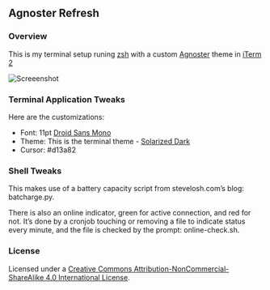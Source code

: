## Agnoster Refresh

### Overview
This is my terminal setup runing [zsh](https://github.com/robbyrussell/oh-my-zsh) with a custom [Agnoster](https://github.com/robbyrussell/oh-my-zsh/blob/master/themes/agnoster.zsh-theme) theme in [iTerm 2](http://www.iterm2.com/)

![Screeenshot](https://raw.githubusercontent.com/fusion94/Agnoster-refresh/master/Agnoster-refresh-zsh.png)

### Terminal Application Tweaks

Here are the customizations:
* Font: 11pt [Droid Sans Mono](https://github.com/fusion94/Agnoster-refresh/blob/master/fonts/DroidSansMono.ttf)
* Theme: This is the terminal theme - [Solarized Dark](https://github.com/fusion94/Agnoster-refresh/blob/master/iterm2%20theme/SolarizedDark.itermcolors)
* Cursor: #d13a82

### Shell Tweaks
This makes use of a battery capacity script from stevelosh.com’s blog: batcharge.py.

There is also an online indicator, green for active connection, and red for not.  It’s done by a cronjob touching or removing a file to indicate status every minute, and the file is checked by the prompt: online-check.sh.

### License
Licensed under a [Creative Commons Attribution-NonCommercial-ShareAlike 4.0 International License](http://creativecommons.org/licenses/by-nc-sa/4.0/).
